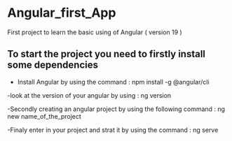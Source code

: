 # Angular_first_App

First project to learn the basic using of Angular ( version 19 )

## To start the project you need to firstly install some dependencies

- Install Angular by using the command : npm install -g @angular/cli

-look at the version of your angular by using : ng version

-Secondly creating an angular project by using the following command : ng new name_of_the_project

-Finaly enter in your project and strat it by using the command : ng serve
